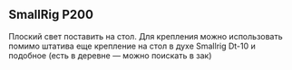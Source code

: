 ## SmallRig P200 
Плоский свет поставить на стол. Для крепления можно использовать помимо штатива еще крепление на стол в духе Smallrig Dt-10 и подобное (есть в деревне — можно поискать в зак)